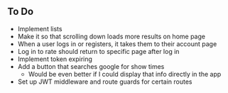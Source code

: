 ## To Do
- Implement lists
- Make it so that scrolling down loads more results on home page
- When a user logs in or registers, it takes them to their account page
- Log in to rate should return to specific page after log in
- Implement token expiring
- Add a button that searches google for show times
    - Would be even better if I could display that info directly in the app
- Set up JWT middleware and route guards for certain routes